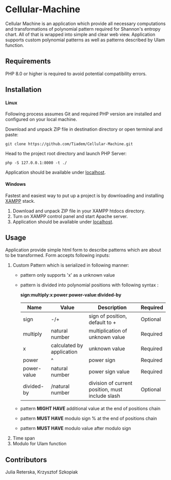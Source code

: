 # Cellular-Machine

Cellular Machine is an application which provide all necessary computations and transformations of polynomial pattern required for Shannon's entropy chart.
All of that is wrapped into simple and clear web view. Application supports custom polynomial patterns as well as patterns described by Ulam function.




## Requirements

PHP 8.0 or higher is required to avoid potential compatibility errors.


## Installation

#### Linux


Following process assumes Git and required PHP version are installed and configured on your local machine.

Download and unpack ZIP file in destination directory or open terminal and paste:
```
git clone https://github.com/Tiadem/Cellular-Machine.git
```
Head to the project root directory and launch PHP Server:
```
php -S 127.0.0.1:8000 -t ./
```
Application should be available under [localhost](http://localhost:8000/).

#### Windows

Fastest and easiest way to put up a project is by downloading and installing [XAMPP](https://www.apachefriends.org/download.html) stack.

1. Download and unpack ZIP file in your XAMPP htdocs directory.
2. Turn on XAMPP control panel and start Apache server.
3. Application should be available under [localhost](http://localhost/Cellular-Machine).

## Usage

Application provide simple html form to describe patterns which are about to be transformed.
Form accepts following inputs:
1. Custom Pattern which is serialized in following manner:
    - pattern only supports 'x' as a unknown value
    - pattern is divided into polynomial positions with following syntax :

      **sign**:**multiply**:**x**:**power**:**power-value**:**divided-by**
   
      | **Name**    | **Value**             | **Description**                                  | **Required** |
      |-------------|---------------------------|--------------------------------------------------|--------------|
      | sign        | -/+                   | sign of position, default to +                   | Optional     |
      | multiply    | natural number        | multiplication of unknown value                  | Required     |
      | x           | calculated by application | unknown value                                    | Required     |
      | power       | ^                     | power sign                                       | Required     |
      | power-value | natural number        | power sign value                                 | Required     |
      | divided-by  | /natural number       | division of current position, must include slash | Optional     |
      
    - pattern **MIGHT HAVE** additional value at the end of positions chain
    - pattern **MUST HAVE** modulo sign % at the end of positions chain
    - pattern **MUST HAVE** modulo value after modulo sign
2. Time span
3. Modulo for Ulam function

## Contributors
Julia Reterska, Krzysztof Szkopiak


